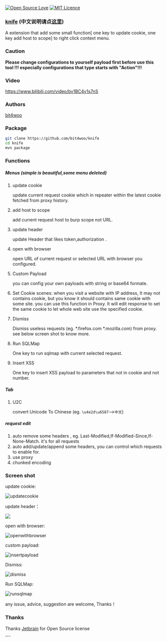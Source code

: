 [![Open Source Love](https://badges.frapsoft.com/os/v1/open-source.svg?v=103)](https://github.com/ellerbrock/open-source-badges/)  [![MIT Licence](https://badges.frapsoft.com/os/mit/mit.svg?v=103)](https://opensource.org/licenses/mit-license.php)

### [knife](https://github.com/bit4woo/knife) (中文说明请点[这里](https://github.com/bit4woo/knife/blob/master/README-zh.md))

A extension that add some small function[ one key to update cookie, one key add host to scope] to right click context menu.

### Caution

**Please change configurations to yourself payload first before use this tool !!!  especially configurations that type starts with "Action"!!!**

### Video

https://www.bilibili.com/video/bv1BC4y1s7nS

### Authors

[bit4woo](https://github.com/bit4woo)

### Package

```bash
git clone https://github.com/bit4woo/knife
cd knife
mvn package
```

### Functions

##### Menus (simple is beautiful,some menu deleted)

1. update cookie

   update current request cookie which in repeater within the latest cookie fetched from proxy history.

2. add host to scope

   add current request host to burp scope not URL.

3. update header

   update Header that likes token,authorization .

4. open with browser

   open URL of current request or selected URL with browser you configured.

5. Custom Payload

   you can config your own payloads with string or base64 formate.

6. Set Cookie
   scenes: when you visit a website with IP address, It may not contains cookie, but you know it should contains same cookie with some site. you can use this function in Proxy. It will edit response to set the same cookie to let whole web site use the specified cookie.

7. Dismiss

   Dismiss useless requests (eg. *.firefox.com *.mozilla.com) from proxy. see below screen shot to know more.

8. Run SQLMap

   One key to run sqlmap with current selected request.

9. Insert XSS

   One key to insert XSS payload to parameters that not in cookie and not number.

##### Tab

1. U2C

   convert Unicode To Chinese (eg. `\u4e2d\u6587`-->`中文`) 

##### request edit

1. auto remove some headers , eg. Last-Modified,If-Modified-Since,If-None-Match. it's for all requests
2. auto add/update/append some headers, you can control which requests to enable for.
3. use proxy
4. chunked encoding

### Screen shot

update cookie:

![updatecookie](img/updatecookie.png)

update header：

![](img/updateheader.png)

open with browser:

![openwithbrowser](img/openwithbrowser.gif)

custom payload:

![insertpayload](img/custom-payload.gif)

Dismiss:

![dismiss](/img/dismiss.gif)

Run SQLMap:

![runsqlmap](img/runsqlmap-new.gif)



any issue, advice, suggestion are welcome, Thanks！

### Thanks

Thanks [Jetbrain](https://www.jetbrains.com/) for Open Source license

<img src="README.assets/jetbrains.png" alt="jetbrains" style="zoom:25%;" />